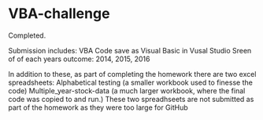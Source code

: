 # VBA-challenge
Completed.

Submission includes:
      VBA Code save as Visual Basic in Vusal Studio
      Sreen of of each years outcome: 2014, 2015, 2016

In addition to these, as part of completing the homework there are two excel spreadsheets:
      Alphabetical testing (a smaller workbook used to finesse the code)
      Multiple_year-stock-data (a much larger workbook, where the final code was copied to and run.)
    These two spreadhseets are not submitted as part of the homework as they were too large for GitHub
